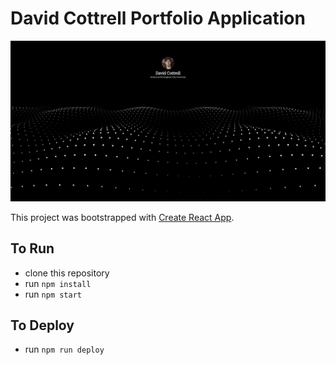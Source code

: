 # David Cottrell Portfolio Application

![Portfolio](./Cover.png)

This project was bootstrapped with [Create React App](https://github.com/facebook/create-react-app).

## To Run

- clone this repository
- run `npm install`
- run `npm start`

## To Deploy

- run `npm run deploy`
